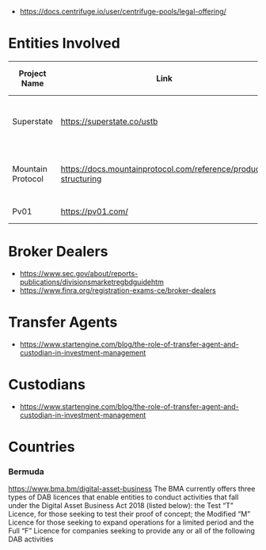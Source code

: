 - https://docs.centrifuge.io/user/centrifuge-pools/legal-offering/

# Entities Involved

| Project Name      | Link                                                            | Digital asset issuer                    | Investment Manager                           | Custodian      | SPV/Structure                                      | Auditor           | Sub-Advisor            | NAV Calculation Agent | Onramp                                                 | Attestation Provider |
|-------------------|-----------------------------------------------------------------|-----------------------------------------|----------------------------------------------|----------------|----------------------------------------------------|-------------------|------------------------|-----------------------|--------------------------------------------------------|----------------------|
| Superstate        | https://superstate.co/ustb                                      |                                         | Superstate Inc.                              | UMB Bank, N.A. | The Fund is a series of a Delaware Statutory Trust | Ernst & Young LLP | Federated Hermes, Inc. | NAV Fund Services     |                                                        |                      |
| Mountain Protocol | https://docs.mountainprotocol.com/reference/product-structuring | Mountain Protocol Limited (the Company) | [EQ Capital](https://equilibriacapital.com/) |                |                                                    |                   |                        |                       | [Coinbase Prime](https://www.coinbase.com/en-ca/prime) | Nephos               |
| Pv01              | https://pv01.com/                                               |                                         | Pv01 Capital LLC                             |                |                                                    |                   |                        |                       |                                                        |                      |





# Broker Dealers
- https://www.sec.gov/about/reports-publications/divisionsmarketregbdguidehtm
- https://www.finra.org/registration-exams-ce/broker-dealers


# Transfer Agents
- https://www.startengine.com/blog/the-role-of-transfer-agent-and-custodian-in-investment-management


# Custodians
- https://www.startengine.com/blog/the-role-of-transfer-agent-and-custodian-in-investment-management


# Countries

### Bermuda
https://www.bma.bm/digital-asset-business 
The BMA currently offers three types of DAB licences that enable entities to conduct activities that fall under the 
Digital Asset Business Act 2018 (listed below): the Test “T” Licence, for those seeking to test their proof of concept; 
the Modified “M” Licence for those seeking to expand operations for a limited period and the Full “F” Licence for 
companies seeking to provide any or all of the following DAB activities
